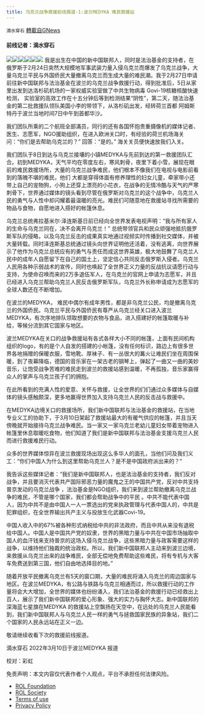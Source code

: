 ```yaml
---
title: 乌克兰战争救援前线报道-1:波兰MEDYKA 难民救援站
---
```

`滴水穿石` [轉載自GNews](https://gnews.org/zh-hans/2138586/)

#### **前线记者：滴水穿石**
![](https://assets.gnews.org/wp-content/uploads/2022/03/Screenshot-2022-03-10-07.14.29.png)![](https://assets.gnews.org/wp-content/uploads/2022/03/IMG_20220310_071127_570.jpg)![](https://assets.gnews.org/wp-content/uploads/2022/03/IMG_20220310_071043_948.jpg)![](https://assets.gnews.org/wp-content/uploads/2022/03/IMG_20220310_071009_782.jpg)![](https://assets.gnews.org/wp-content/uploads/2022/03/IMG_20220310_071200_902.jpg)![](https://assets.gnews.org/wp-content/uploads/2022/03/IMG_20220310_080359_210.jpg)
我是出生在中国的新中国联邦人，同时是法治基金的支持者，在俄罗斯于2月24日突然大规模地军事武装力量入侵乌克兰而爆发了乌克兰战争，大量乌克兰平民与外国侨民大量撤离乌克兰而生成大量的难民潮。我于2月27日申请前往新中国联邦与法治基金在波兰的乌克兰战争救援行动，得到批准后，5日从家里出发到达洛杉矶机场的一家权威实验室做了中共生物病毒 Govi-19核糖核酸快速检测， 实验室的高效工作在十五分钟后等到检测结果“阴性”，第二天，随法治基金的第二批救援队领队美国小李的带领下，从洛杉矶出发，经转荷兰首都 阿姆斯特丹于波兰当地时间7日中午到首都华沙。

我们团队所乘的二个航班全部滿员，同行的还有各国怀抱贵重摄像机的媒体记者、医生、志愿军，NGO援助组织，在进入欧洲关口时，有经验的荷兰机场海关问：“你们是去帮助乌克兰的？” 回答：“是的。” 海关关员便快速放我们入关。

我们团队于8日到达与乌克兰接壤的小镇MEDYKA与先前到达的第一救援团队汇合。初到MEDYKA，天气平均在零度左右，寒风刺骨，夜里下着小雪，展现在眼前的难民救援场所，大量的乌克兰战争难民，他们根本不像我们在电视与电影前看到的落魄不堪的难民，他们 大都是穿得体面有修养理性的妇女儿童，牵家带小还带上自己的宠物狗，小狗上还穿上漂亮的小花衣，在战争的无情冷酷与天气的严寒刺骨下，世界通过媒体的镜头看到尽管在俄罗斯对乌克兰的这个战争中，乌克兰人民的勇气与人性中却闪耀着最温暖的亮光。难民们可随意地在救援站寻找所需要的物品与食物，自愿地进入搭好的帐篷休息。

乌克兰总统弗拉基米尔·泽连斯基日前已经向全世界发表电视声明：“我与所有家人的生命与乌克兰同在，决不会离开乌克兰！” 总统带领官兵和民众顽强地抵抗俄罗斯军队的侵略，以及乌克兰反击的成果真实地通过视频实时传播到社交媒体，并被大量转载。同时泽连斯基总统通过镜头向世界证明他还活着，没有逃离，向世界展示了他作为乌克兰总统应有的勇气与责任而成这世界英雄，极大地鼓舞了乌克兰人民中的成年人自愿留下在自己的国土上，坚定信心共同反击俄罗斯入侵者。乌克兰人民用各种示弱战术的宣传，同时也唤起了全世界正义力量的反战抗议请愿行动与支持，为使命召唤而来的2万多退伍军人，在乌克兰的官网上申请为志愿军，并且已经进入乌克兰帮助乌克兰人民反击俄罗斯军队，乌克兰外长称申请成为志愿军的全球人数还在不断增加。

在波兰的MEDYKA， 难民中偶尔有成年男性，都是非乌克兰公民，均是撤离乌克兰的外国侨民。乌克兰平民与外国侨民有尊严从乌克兰经关口进入波兰MEDYKA，有次序地排队领取想要的衣物与食品，进入搭建好的帐篷取暖与补给，等候分流到其它国家与地区。

波兰MEDYKA在关口的战争救援站有各式各样大小不同的帐篷，上面有民间机构组织的logo，有的是个人自发的搭建的小帐篷，没有任何标识，路边上有很多世界各地捐赠的保暖衣服，雪地靴、厚袜子、有一丛很大的篝火让难民们坐在周围保暖，到了夜幕降临，德国的音乐家在一架古老的钢琴上，弹起了一曲又一曲的美妙音乐，让饱受战争苦难的难民走到波兰的救援站感到温暖，不再孤独，音乐家赢得众人的掌声与乌克兰孩子们的拥抱。

在此所看到的充满人性的爱意、关怀与救援，让全世界的们们通过众多媒体与自媒体的镜头感触颇深，更多地赢得世界加入支持乌克兰人民的反击战与救援中。

在MEDYKA边境关口的救援场所，我们新中国联邦与法治基金的救援站，在当地专业义工的协助下，于3月10日架起了救援站最大的有暖气供应的帐篷，并且当天傍晚就开始接待乌克兰战争难民。当一家又一家乌克兰老幼儿童妇女带着宠物进入帐篷里休息取暖吃食物，他们知道了我们是新中国联邦与法治基金支援乌克兰人民而进行救援难民行动。

众多的世界媒体惊异在波兰救援现场出现这么多华人的面孔，当他们问及我们义工：“你们中国人为什么到这里帮助乌克兰人？是不是中国政府派出来的？“

我告诉这些媒体记者：“我们是新中国联邦人，也是法治基金的支持者，我们反对战争，并且要消灭代表共产国际邪恶力量的魔鬼之王的中国共产党，反对中共支持普京发动的乌克兰战争 ，法治基金是NGO组织，我们来到波兰帮助撤离乌克兰战争的难民，不管是哪个国家，我们都会帮助战争中的平民 。中共不能代表中国人，因为中共不是由中国人一人一票选出的党来执政管理与代表中国人的，中共是犯罪组织，在全世界输出共产主义与投放生化武器Covi-19。

中国人收入中的67%被各种形式纳税给中共的非法政府，而且中共从来没有退税给中国人。中国人是中国共产党的奴隶，世界的黑暗力量与中共在中国市场抽取中国人的血汗钱来支持普京的这场入侵乌克兰战争，这些黑暗力量与政客需要这样的战争，以维持他们独裁的统治政权。所以，我们新中国联邦人主动来到波兰边境，来救援从乌克兰出来的战争难民，全部无偿地免费帮助这些难民，将有专机与大客车免费送到第三国，他们自由地选择目的地。”

随着开放平民撤离乌克兰有5天的窗口期，大量的难民将涌入乌克兰的周边国家与地区。在波兰MEDYKA，有公路与铁路与乌克兰相通而过，所以救援行动的工作量将会大大增加，全世界的媒体也纷纷涌入，我们法治基金的救援行动已经救出上百人，展示了我们新中国联邦的爱心形象、强大的实力与胸怀大志。新中国联邦的深海蓝七星旗在MEDYKA 的救援站上空飘扬在天空中，在远处的乌克兰人民能看到，我们新中国联邦人与乌克兰人民一样的勇气与拯救国家民族的异象站，我们二个国家的人民永远站在正义一边。

敬请继续收看下次的救援前线报道。

滴水穿石 2022年3月10日于波兰MEDYKA 报道

校对：彩虹



 

免责声明：本文内容仅代表作者个人观点，平台不承担任何法律风险。

- [ROL Foundation](https://rolfoundation.org/)
- [ROL Society](https://rolsociety.org/)
- [Terms of use](https://gnews.org/terms-of-use-3/)
- [Privacy Policy](https://gnews.org/privacy-policy/)
